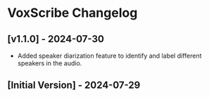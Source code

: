 # VoxScribe Changelog

## [v1.1.0] - 2024-07-30

- Added speaker diarization feature to identify and label different speakers in the audio.

## [Initial Version] - 2024-07-29
